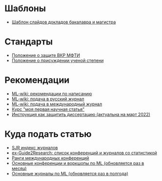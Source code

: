 # Шаблоны
* [Шаблон слайдов докладов бакалавра и магистра](http://www.machinelearning.ru/wiki/images/3/38/Surname2021TitleSlides.zip)

# Стандарты
* [Положение о защите ВКР МФТИ](https://mipt.ru/docs/download.php?code=prikaz_ob_utverzhdenii_polozheniya_o_vypusknoy_kvalikafitsionnoy_rabote_studentov_mfti_49_1_ot_21_01)
* [Положение о присуждении ученой степени](http://www.consultant.ru/document/cons_doc_LAW_152458/3accc895434fd7ce6fd7d8f8a570ab064e960560/)

# Рекомендации 
* [ML-wiki: рекомендации по написанию](http://www.machinelearning.ru/wiki/index.php?title=%D0%9D%D0%B0%D0%BF%D0%B8%D1%81%D0%B0%D0%BD%D0%B8%D0%B5_%D0%BE%D1%82%D1%87%D1%91%D1%82%D0%BE%D0%B2_%D0%B8_%D1%81%D1%82%D0%B0%D1%82%D0%B5%D0%B9_%28%D1%80%D0%B5%D0%BA%D0%BE%D0%BC%D0%B5%D0%BD%D0%B4%D0%B0%D1%86%D0%B8%D0%B8%29)
* [ML-wiki: подача в русский журнал](http://www.machinelearning.ru/wiki/index.php?title=%D0%90%D0%B2%D1%82%D0%BE%D0%BC%D0%B0%D1%82%D0%B8%D0%B7%D0%B0%D1%86%D0%B8%D1%8F_%D0%B8_%D1%81%D1%82%D0%B0%D0%BD%D0%B4%D0%B0%D1%80%D1%82%D0%B8%D0%B7%D0%B0%D1%86%D0%B8%D1%8F_%D0%BD%D0%B0%D1%83%D1%87%D0%BD%D1%8B%D1%85_%D0%B8%D1%81%D1%81%D0%BB%D0%B5%D0%B4%D0%BE%D0%B2%D0%B0%D0%BD%D0%B8%D0%B9_%28%D0%BF%D1%80%D0%B0%D0%BA%D1%82%D0%B8%D0%BA%D0%B0%2C_%D0%92.%D0%92._%D0%A1%D1%82%D1%80%D0%B8%D0%B6%D0%BE%D0%B2%29#.D0.9A.D0.B0.D0.BA_.D0.BF.D0.BE.D0.B4.D0.B0.D1.82.D1.8C_.D1.81.D1.82.D0.B0.D1.82.D1.8C.D1.8E_.D0.B2_.D1.80.D1.83.D1.81.D1.81.D0.BA.D0.B8.D0.B9_.D0.B6.D1.83.D1.80.D0.BD.D0.B0.D0.BB)
* [ML-wiki: подача в международный журнал](http://www.machinelearning.ru/wiki/index.php?title=%D0%90%D0%B2%D1%82%D0%BE%D0%BC%D0%B0%D1%82%D0%B8%D0%B7%D0%B0%D1%86%D0%B8%D1%8F_%D0%B8_%D1%81%D1%82%D0%B0%D0%BD%D0%B4%D0%B0%D1%80%D1%82%D0%B8%D0%B7%D0%B0%D1%86%D0%B8%D1%8F_%D0%BD%D0%B0%D1%83%D1%87%D0%BD%D1%8B%D1%85_%D0%B8%D1%81%D1%81%D0%BB%D0%B5%D0%B4%D0%BE%D0%B2%D0%B0%D0%BD%D0%B8%D0%B9_%28%D0%BF%D1%80%D0%B0%D0%BA%D1%82%D0%B8%D0%BA%D0%B0%2C_%D0%92.%D0%92._%D0%A1%D1%82%D1%80%D0%B8%D0%B6%D0%BE%D0%B2%29#.D0.9A.D0.B0.D0.BA_.D0.BF.D0.BE.D0.B4.D0.B0.D1.82.D1.8C_.D1.81.D1.82.D0.B0.D1.82.D1.8C.D1.8E_.D0.B2_.D0.BC.D0.B5.D0.B6.D0.B4.D1.83.D0.BD.D0.B0.D1.80.D0.BE.D0.B4.D0.BD.D1.8B.D0.B9_.D0.B6.D1.83.D1.80.D0.BD.D0.B0.D0.BB)
* [Курс "моя первая научная статья"](../../course/automation_scientific_research/index.html)
* [Инструкция как защитить диссертацию (актуальна на март 2022)](https://docs.google.com/document/d/1TzV5e7-7WhPwLzgyWidYykx2HlXYs0g4pBrr28dpbrk/edit?usp=sharing)

# Куда подать статью
* [SJR индекс журналов](https://www.scimagojr.com/)
* [ex-Guide2Research: список конференций и журналов со статистикой](https://research.com/)
* [Ранги международных конференций](http://www.conferenceranks.com/)
* [Основные конференции и воркшопы по ML  (обновляется раз в месяц)](https://tinyurl.com/bahleg-conf)
* [Основные журналы по ML  (обновляется раз в полгода)](https://tinyurl.com/bahleg-journals)


